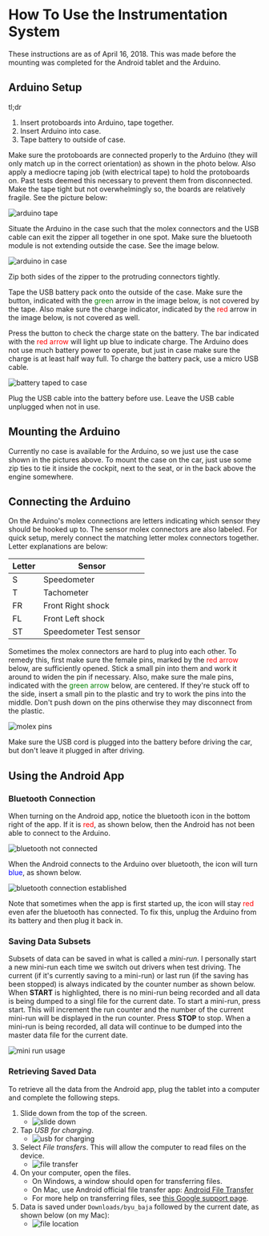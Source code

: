 # How To Use the Instrumentation System

These instructions are as of April 16, 2018. This was made before the mounting was completed for the Android tablet and the Arduino.

## Arduino Setup

tl;dr

  1. Insert protoboards into Arduino, tape together.
  2. Insert Arduino into case.
  3. Tape battery to outside of case.

Make sure the protoboards are connected properly to the Arduino (they will only match up in the correct orientation) as shown in the photo below. Also apply a mediocre taping job (with electrical tape) to hold the protoboards on. Past tests deemed this necessary to prevent them from disconnected. Make the tape tight but not overwhelmingly so, the boards are relatively fragile. See the picture below:

![arduino tape](images/01_arduino_taped.jpg)

Situate the Arduino in the case such that the molex connectors and the USB cable can exit the zipper all together in one spot. Make sure the bluetooth module is not extending outside the case. See the image below.

![arduino in case](images/02_arduino_in_case.jpg)

Zip both sides of the zipper to the protruding connectors tightly.

Tape the USB battery pack onto the outside of the case. Make sure the button, indicated with the <span style="color:green;">green</span> arrow in the image below, is not covered by the tape. Also make sure the charge indicator, indicated by the <span style="color:red;">red</span> arrow in the image below, is not covered as well.

Press the button to check the charge state on the battery. The bar indicated with the <span style="color:red;">red arrow</span> will light up blue to indicate charge. The Arduino does not use much battery power to operate, but just in case make sure the charge is at least half way full. To charge the battery pack, use a micro USB cable.

![battery taped to case](images/03_case_with_battery.jpg)

Plug the USB cable into the battery before use. Leave the USB cable unplugged when not in use.

## Mounting the Arduino

Currently no case is available for the Arduino, so we just use the case shown in the pictures above. To mount the case on the car, just use some zip ties to tie it inside the cockpit, next to the seat, or in the back above the engine somewhere.

## Connecting the Arduino

On the Arduino's molex connections are letters indicating which sensor they should be hooked up to. The sensor molex connectors are also labeled. For quick setup, merely connect the matching letter molex connectors together. Letter explanations are below:

| Letter | Sensor |
| --- | --- |
| S | Speedometer |
| T | Tachometer |
| FR | Front Right shock |
| FL | Front Left shock |
| ST | Speedometer Test sensor |

Sometimes the molex connectors are hard to plug into each other. To remedy this, first make sure the female pins, marked by the <span style="color:red;">red arrow</span> below, are sufficiently opened. Stick a small pin into them and work it around to widen the pin if necessary. Also, make sure the male pins, indicated with the <span style="color:green">green arrow</span> below, are centered. If they're stuck off to the side, insert a small pin to the plastic and try to work the pins into the middle. Don't push down on the pins otherwise they may disconnect from the plastic.

![molex pins](images/04_molex_pins.jpg)

Make sure the USB cord is plugged into the battery before driving the car, but don't leave it plugged in after driving.

## Using the Android App

### Bluetooth Connection

When turning on the Android app, notice the bluetooth icon in the bottom right of the app. If it is <span style="color:red">red</span>, as shown below, then the Android has not been able to connect to the Arduino.

![bluetooth not connected](images/05_bluetooth_disconnected.jpg)

When the Android connects to the Arduino over bluetooth, the icon will turn <span style="color:blue">blue</span>, as shown below.

![bluetooth connection established](images/06_bluetooth_connected.jpg)

Note that sometimes when the app is first started up, the icon will stay <span style="color:red">red</span> even afer the bluetooth has connected. To fix this, unplug the Arduino from its battery and then plug it back in.

### Saving Data Subsets

Subsets of data can be saved in what is called a *mini-run*. I personally start a new mini-run each time we switch out drivers when test driving. The current (if it's currently saving to a mini-run) or last run (if the saving has been stopped) is always indicated by the counter number as shown below. When **START** is highlighted, there is no mini-run being recorded and all data is being dumped to a singl file for the current date. To start a mini-run, press start. This will increment the run counter and the number of the current mini-run will be displayed in the run counter. Press **STOP** to stop. When a mini-run is being recorded, all data will continue to be dumped into the master data file for the current date.

![mini run usage](images/07_mini_runs.jpg)

### Retrieving Saved Data

To retrieve all the data from the Android app, plug the tablet into a computer and complete the following steps.

  1. Slide down from the top of the screen.
      * ![slide down](images/08_drag_down.jpg)
  2. Tap *USB for charging*.
      * ![usb for charging](images/09_usb_charging.jpg)
  3. Select *File transfers*. This will allow the computer to read files on the device.
      * ![file transfer](images/10_usb_options.jpg)
  4. On your computer, open the files.
      * On Windows, a window should open for transferring files.
      * On Mac, use Android official file transfer app: [Android File Transfer](https://www.android.com/filetransfer/)
      * For more help on transferring files, see [this Google support page](https://support.google.com/nexus/answer/2840804).
  5. Data is saved under ``Downloads/byu_baja`` followed by the current date, as shown below (on my Mac):
      * ![file location](images/11_data_location.png)
